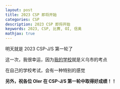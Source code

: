 ```yaml
---
layout: post
title: 2023 CSP 即将开始
categories: CSP
description: 2023 CSP 即将开始
keywords: 2023, CSP, 比赛, OI, 信奥
mathjax: true
---
```


明天就是 2023 CSP-J/S 第一轮了

这一次，我很幸运，因为[我的学校](http://www.yw.gov.cn/art/2020/9/27/art_1229449125_59199926.html)就是义乌市的考点

在自己的学校考试，会有一种特别的感觉

**另外，祝各位 OIer 在 CSP-J/S 第一轮中取得好成绩！！**
